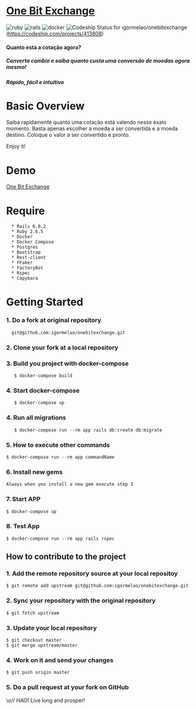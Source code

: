 
# [One Bit Exchange](https://github.com/igormelao/onebitexchange) 
![ruby](https://img.shields.io/badge/Ruby-2.6.5-red.svg)
![rails](https://img.shields.io/badge/Rails-6.0.2-red.svg)
![docker](https://img.shields.io/docker/automated/jrottenberg/ffmpeg.svg)
![Codeship Status for igormelao/onebitexchange](https://app.codeship.com/projects/2ddb03a0-efc5-0138-2aba-623498a99a86/status?branch=master)(https://codeship.com/projects/413808)
<div>
  <h4>Quanto está a cotação agora?</h4>
  <h5>Converta cambio e saiba quanto custa uma conversão de moedas agora mesmo!</h5>
  <h5>Rápido, fácil e intuitivo</h5>
</div>


# Basic Overview

<p>Saiba rapidamente quanto uma cotação está valendo nesse exato momento. Basta apenas escolher a moeda a ser convertida e a moeda destino. Coloque o valor a ser convertido e pronto.</p>

Enjoy it!


# Demo

<a href="https://onebitexchange2020.herokuapp.com/">One Bit Exchange</a>

# Require
```
  * Rails 6.0.2
  * Ruby 2.6.5
  * Docker
  * Docker Compose
  * Postgres
  * Bootstrap
  * Rest-client
  * FFaker
  * FactoryBot
  * Rspec
  * Capybara
```


# Getting Started

### 1. Do a fork at original repository
```
  git@github.com:igormelao/onebitexchange.git
```

### 2. Clone your fork at a local repository

### 3. Build you project with docker-compose
```
   $ docker-compose build      
```

### 4. Start docker-compose
```
   $ docker-compose up
```

### 4. Run all migrations
```
   $ docker-compose run --rm app rails db:create db:migrate      
```

### 5. How to execute other commands
```
$ docker-compose run --rm app commandName
```

### 6. Install new gems
```
Always when you install a new gem execute step 3
```

### 7. Start APP
```
$ docker-compose up
```

### 8. Test App
```
$ docker-compose run --rm app rails rspec
```

## How to contribute to the project

### 1. Add the remote repository source at your local repositoy
```
$ git remote add upstream git@github.com:igormelao/onebitexchange.git
```

### 2. Sync your repository with the original repository
```
$ git fetch upstream
```

### 3. Update your local repository
```
$ git checkout master
$ git merge upstream/master
```

### 4. Work on it and send your changes
```
$ git push origin master
```

### 5. Do a pull request at your fork on GitHub


\\_o_// HAO! Live long and prosper!
